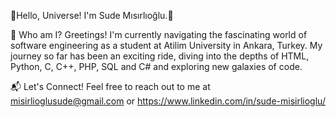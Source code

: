 🌟Hello, Universe! I'm Sude Mısırlıoğlu.🌟

🚀 Who am I?
Greetings! I'm currently navigating the fascinating world of software engineering as a student at Atilim University in Ankara, Turkey. My journey so far has been an exciting ride, diving into the depths of HTML, Python, C, C++, PHP,  SQL and C# and exploring new galaxies of code.

📬 Let's Connect!
Feel free to reach out to me at misirlioglusude@gmail.com or https://www.linkedin.com/in/sude-misirlioglu/
